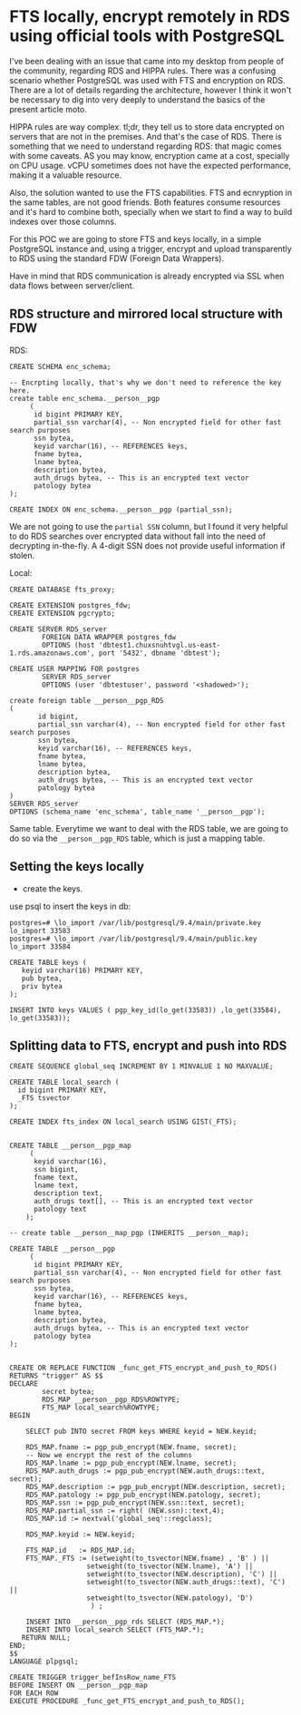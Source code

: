 # FTS locally, encrypt remotely in RDS using official tools with PostgreSQL

I've been dealing with an issue that came into my desktop from people of the
community, regarding RDS and HIPPA rules. There was a confusing scenario whether
PostgreSQL was used with FTS and encryption on RDS. There are a lot of details
regarding the architecture, however I think it won't be necessary to dig into
very deeply to understand the basics of the present article moto.

HIPPA rules are way complex. tl;dr, they tell us to store data encrypted on
servers that are not in the premises. And that's the case of RDS. There is something
that we need to understand regarding RDS: that magic comes with some caveats.
AS you may know, encryption came at a cost, specially on CPU usage. vCPU sometimes
does not have the expected performance, making it a valuable resource.

Also, the solution wanted to use the FTS capabilities. FTS and ecnryption in the
same tables, are not good friends. Both features consume resources and it's hard
to combine both, specially when we start to find a way to build indexes over
those columns.

For this POC we are going to store FTS and keys locally, in a simple PostgreSQL
instance and, using a trigger, encrypt and upload transparently to RDS using the
standard FDW (Foreign Data Wrappers).

Have in mind that RDS communication is already encrypted via SSL when data flows
between server/client.

## RDS structure and mirrored local structure with FDW


RDS:

```
CREATE SCHEMA enc_schema;

-- Encrpting locally, that's why we don't need to reference the key here.
create table enc_schema.__person__pgp
     (
      id bigint PRIMARY KEY,
      partial_ssn varchar(4), -- Non encrypted field for other fast search purposes
      ssn bytea,
      keyid varchar(16), -- REFERENCES keys,
      fname bytea,
      lname bytea,
      description bytea,
      auth_drugs bytea, -- This is an encrypted text vector
      patology bytea
);

CREATE INDEX ON enc_schema.__person__pgp (partial_ssn);
```

We are not going to use the `partial SSN` column, but I found it very helpful to
do RDS searches over encrypted data without fall into the need of decrypting in-the-fly.
A 4-digit SSN does not provide useful information if stolen.

Local:

```
CREATE DATABASE fts_proxy;

CREATE EXTENSION postgres_fdw;
CREATE EXTENSION pgcrypto;

CREATE SERVER RDS_server
        FOREIGN DATA WRAPPER postgres_fdw
        OPTIONS (host 'dbtest1.chuxsnuhtvgl.us-east-1.rds.amazonaws.com', port '5432', dbname 'dbtest');

CREATE USER MAPPING FOR postgres
        SERVER RDS_server
        OPTIONS (user 'dbtestuser', password '<shadowed>');

create foreign table __person__pgp_RDS
(
       id bigint,
       partial_ssn varchar(4), -- Non encrypted field for other fast search purposes
       ssn bytea,
       keyid varchar(16), -- REFERENCES keys,
       fname bytea,
       lname bytea,
       description bytea,
       auth_drugs bytea, -- This is an encrypted text vector
       patology bytea
)
SERVER RDS_server
OPTIONS (schema_name 'enc_schema', table_name '__person__pgp');
```

Same table. Everytime we want to deal with the RDS table, we are going to do so
via the `__person__pgp_RDS` table, which is just a mapping table.


## Setting the keys locally

- create the keys.

use psql to insert the keys in db:

```
postgres=# \lo_import /var/lib/postgresql/9.4/main/private.key
lo_import 33583
postgres=# \lo_import /var/lib/postgresql/9.4/main/public.key
lo_import 33584
```


```
CREATE TABLE keys (
   keyid varchar(16) PRIMARY KEY,
   pub bytea,
   priv bytea
);

INSERT INTO keys VALUES ( pgp_key_id(lo_get(33583)) ,lo_get(33584), lo_get(33583));
```

## Splitting data to FTS, encrypt and push into RDS

```
CREATE SEQUENCE global_seq INCREMENT BY 1 MINVALUE 1 NO MAXVALUE;

CREATE TABLE local_search (
  id bigint PRIMARY KEY,
  _FTS tsvector
);

CREATE INDEX fts_index ON local_search USING GIST(_FTS);


CREATE TABLE __person__pgp_map
     (
      keyid varchar(16),
      ssn bigint,
      fname text,
      lname text,
      description text,
      auth_drugs text[], -- This is an encrypted text vector
      patology text
    );

-- create table __person__map_pgp (INHERITS __person__map);

CREATE TABLE __person__pgp
     (
      id bigint PRIMARY KEY,
      partial_ssn varchar(4), -- Non encrypted field for other fast search purposes
      ssn bytea,
      keyid varchar(16), -- REFERENCES keys,
      fname bytea,
      lname bytea,
      description bytea,
      auth_drugs bytea, -- This is an encrypted text vector
      patology bytea
);


CREATE OR REPLACE FUNCTION _func_get_FTS_encrypt_and_push_to_RDS() RETURNS "trigger" AS $$
DECLARE
        secret bytea;
        RDS_MAP __person__pgp_RDS%ROWTYPE;
        FTS_MAP local_search%ROWTYPE;
BEGIN

    SELECT pub INTO secret FROM keys WHERE keyid = NEW.keyid;

    RDS_MAP.fname := pgp_pub_encrypt(NEW.fname, secret);
    -- Now we encrypt the rest of the columns
    RDS_MAP.lname := pgp_pub_encrypt(NEW.lname, secret);
    RDS_MAP.auth_drugs := pgp_pub_encrypt(NEW.auth_drugs::text, secret);
    RDS_MAP.description := pgp_pub_encrypt(NEW.description, secret);
    RDS_MAP.patology := pgp_pub_encrypt(NEW.patology, secret);
    RDS_MAP.ssn := pgp_pub_encrypt(NEW.ssn::text, secret);
    RDS_MAP.partial_ssn := right( (NEW.ssn)::text,4);
    RDS_MAP.id := nextval('global_seq'::regclass);

    RDS_MAP.keyid := NEW.keyid;

    FTS_MAP.id   := RDS_MAP.id;
    FTS_MAP._FTS := (setweight(to_tsvector(NEW.fname) , 'B' ) ||
                   setweight(to_tsvector(NEW.lname), 'A') ||
                   setweight(to_tsvector(NEW.description), 'C') ||
                   setweight(to_tsvector(NEW.auth_drugs::text), 'C') ||
                   setweight(to_tsvector(NEW.patology), 'D')
                    ) ;

    INSERT INTO __person__pgp_rds SELECT (RDS_MAP.*);
    INSERT INTO local_search SELECT (FTS_MAP.*);
   RETURN NULL;
END;
$$
LANGUAGE plpgsql;

CREATE TRIGGER trigger_befInsRow_name_FTS
BEFORE INSERT ON __person__pgp_map
FOR EACH ROW
EXECUTE PROCEDURE _func_get_FTS_encrypt_and_push_to_RDS();
```

